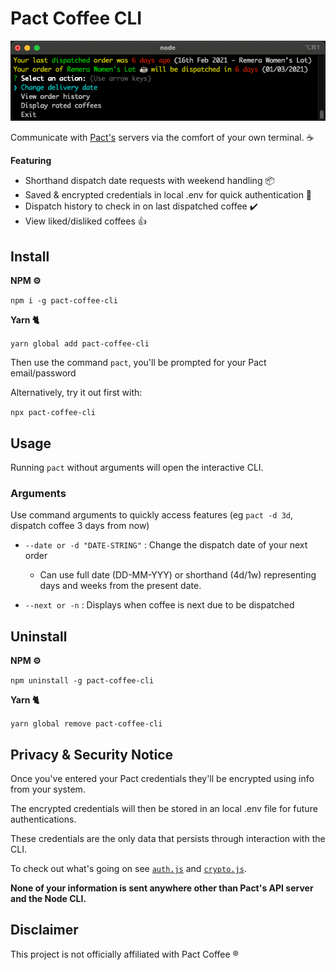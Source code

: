 # Pact Coffee CLI

![CLI screenshot](https://raw.githubusercontent.com/miles-crighton/pact-coffee-cli/master/screenshot.png)

Communicate with [Pact's](https://www.pactcoffee.com/) servers via the comfort of your own terminal. ☕

**Featuring**

- Shorthand dispatch date requests with weekend handling 📦
- Saved & encrypted credentials in local .env for quick authentication 🔐
- Dispatch history to check in on last dispatched coffee ✔️
- View liked/disliked coffees 👍

## Install

**NPM ⚙️**

`npm i -g pact-coffee-cli`

**Yarn 🐈**

`yarn global add pact-coffee-cli`

Then use the command `pact`, you'll be prompted for your Pact email/password

Alternatively, try it out first with:

`npx pact-coffee-cli`

## Usage

Running `pact` without arguments will open the interactive CLI.

### Arguments

Use command arguments to quickly access features (eg `pact -d 3d`, dispatch coffee 3 days from now)

- `--date or -d "DATE-STRING"` : Change the dispatch date of your next order

  - Can use full date (DD-MM-YYY) or shorthand (4d/1w) representing days and weeks from the present date.

- `--next or -n` : Displays when coffee is next due to be dispatched

## Uninstall

**NPM ⚙️**

`npm uninstall -g pact-coffee-cli`

**Yarn 🐈**

`yarn global remove pact-coffee-cli`

## Privacy & Security Notice

Once you've entered your Pact credentials they'll be encrypted using info from your system.

The encrypted credentials will then be stored in an local .env file for future authentications.

These credentials are the only data that persists through interaction with the CLI.

To check out what's going on see [`auth.js`](https://github.com/miles-crighton/pact-coffee-cli/blob/master/src/auth.js) and [`crypto.js`](https://github.com/miles-crighton/pact-coffee-cli/blob/master/src/crypto.js).

**None of your information is sent anywhere other than Pact's API server and the Node CLI.**

## Disclaimer

This project is not officially affiliated with Pact Coffee ®

